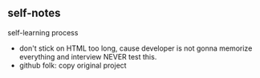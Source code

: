 ## self-notes

self-learning process

- don't stick on HTML too long, cause developer is not gonna memorize everything and interview NEVER test this.
- github folk: copy original project

